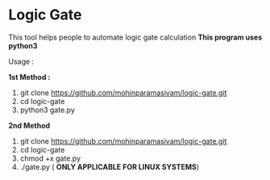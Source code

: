 # Logic Gate

This tool helps people to automate logic gate calculation
<b> This program uses python3 </b>

Usage : 

<b> 1st Method : </b>

1) git clone https://github.com/mohinparamasivam/logic-gate.git
2) cd logic-gate
3) python3 gate.py 

<b> 2nd Method </b>

1) git clone https://github.com/mohinparamasivam/logic-gate.git
2) cd logic-gate
3) chmod +x gate.py
4) ./gate.py ( <b>ONLY APPLICABLE FOR LINUX SYSTEMS</b>)



          

